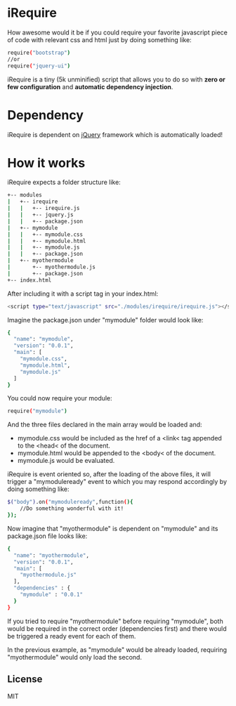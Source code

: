 iRequire
==========

How awesome would it be if you could require your favorite javascript piece of code with relevant css and html just by doing something like:

```sh
require("bootstrap")
//or
require("jquery-ui")
```

iRequire is a tiny (5k unminified) script that allows you to do so with **zero or few configuration** and **automatic dependency injection**.

Dependency
==========
iRequire is dependent on [jQuery] framework which is automatically loaded!

How it works
==========
iRequire expects a folder structure like:

```sh
+-- modules
|   +-- irequire
|   |   +-- irequire.js
|   |   +-- jquery.js
|   |   +-- package.json
|   +-- mymodule
|   |   +-- mymodule.css
|   |   +-- mymodule.html
|   |   +-- mymodule.js
|   |   +-- package.json
|   +-- myothermodule
|       +-- myothermodule.js
|       +-- package.json
+-- index.html
```

After including it with a script tag in your index.html:
```sh
<script type="text/javascript" src="./modules/irequire/irequire.js"></script>
```

Imagine the package.json under "mymodule" folder would look like:
```sh
{
  "name": "mymodule",
  "version": "0.0.1",
  "main": [
    "mymodule.css",
    "mymodule.html",
    "mymodule.js"
  ]
}
```
You could now require your module:
```sh
require("mymodule")
```

And the three files declared in the main array would be loaded and:
  - mymodule.css would be included as the href of a &lt;link&lt; tag appended to the &lt;head&lt; of the document.
  - mymodule.html would be appended to the &lt;body&lt; of the document.
  - mymodule.js would be evaluated.

iRequire is event oriented so, after the loading of the above files, it will trigger a "mymoduleready" event to which you may respond accordingly by doing something like:
```sh
$("body").on("mymoduleready",function(){
    //Do something wonderful with it!
});
```

Now imagine that "myothermodule" is dependent on "mymodule" and its package.json file looks like:

```sh
{
  "name": "myothermodule",
  "version": "0.0.1",
  "main": [
    "myothermodule.js"
  ],
  "dependencies" : {
    "mymodule" : "0.0.1"
  }
}
```

If you tried to require "myothermodule" before requiring "mymodule", both would be required in the correct order (dependencies first) and there would be triggered a ready event for each of them.

In the previous example, as "mymodule" would be already loaded, requiring "myothermodule" would only load the second.

License
----

MIT

[jQuery]:http://jquery.com

